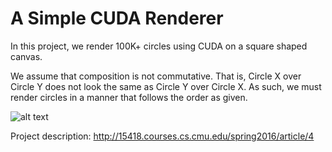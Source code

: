 # A Simple CUDA Renderer

In this project, we render 100K+ circles using CUDA on a square shaped canvas.

We assume that composition is not commutative. That is, Circle X over Circle Y does not look the same as Circle Y over Circle X. As such, we must render circles in a manner that follows the order as given.

![alt text](http://15418.courses.cs.cmu.edu/spring2013content/article_images/9_5.jpg)


Project description: http://15418.courses.cs.cmu.edu/spring2016/article/4
